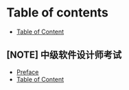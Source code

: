 # Table of contents

* [Table of Content](README.md)

## \[NOTE\] 中级软件设计师考试

* [Preface](note-sdtest/preface.md)
* [Table of Content](note-sdtest/table-of-content.md)

